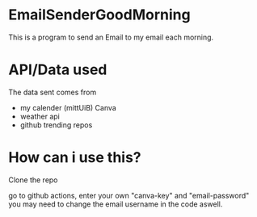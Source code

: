 # EmailSenderGoodMorning

This is a program to send an Email to my email each morning.

# API/Data used

The data sent comes from 
- my calender (mittUiB) Canva
- weather api
- github trending repos

# How can i use this?

Clone the repo

go to github actions, enter your own "canva-key" and "email-password"
you may need to change the email username in the code aswell.
